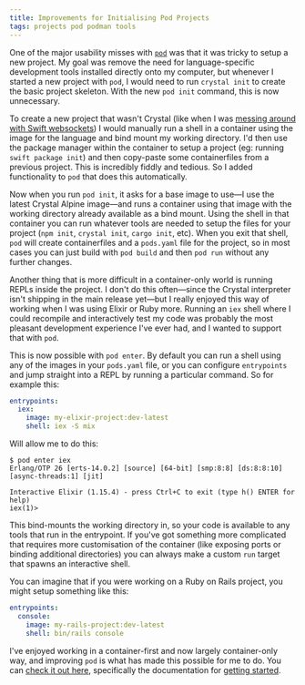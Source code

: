 ```yaml
---
title: Improvements for Initialising Pod Projects
tags: projects pod podman tools
---
```


One of the major usability misses with [`pod`][pod] was that it was tricky to setup a new project. My goal was remove the need for language-specific development tools installed directly onto my computer, but whenever I started a new project with `pod`, I would need to run `crystal init` to create the basic project skeleton. With the new `pod init` command, this is now unnecessary.

[pod]: https://pod.willhbr.net

To create a new project that wasn't Crystal (like when I was [messing around with Swift websockets](https://willhbr.net/2023/08/23/the-five-stages-of-swift-on-linux/)) I would manually run a shell in a container using the image for the language and bind mount my working directory. I'd then use the package manager within the container to setup a project (eg: running `swift package init`) and then copy-paste some containerfiles from a previous project. This is incredibly fiddly and tedious. So I added functionality to `pod` that does this automatically.

Now when you run `pod init`, it asks for a base image to use—I use the latest Crystal Alpine image—and runs a container using that image with the working directory already available as a bind mount. Using the shell in that container you can run whatever tools are needed to setup the files for your project (`npm init`, `crystal init`, `cargo init`, etc). When you exit that shell, `pod` will create containerfiles and a `pods.yaml` file for the project, so in most cases you can just build with `pod build` and then `pod run` without any further changes.

Another thing that is more difficult in a container-only world is running REPLs inside the project. I don't do this often—since the Crystal interpreter isn't shipping in the main release yet—but I really enjoyed this way of working when I was using Elixir or Ruby more. Running an `iex` shell where I could recompile and interactively test my code was probably the most pleasant development experience I've ever had, and I wanted to support that with `pod`.

This is now possible with `pod enter`. By default you can run a shell using any of the images in your `pods.yaml` file, or you can configure `entrypoints` and jump straight into a REPL by running a particular command. So for example this:

```yaml
entrypoints:
  iex:
    image: my-elixir-project:dev-latest
    shell: iex -S mix
```

Will allow me to do this:

```shell
$ pod enter iex
Erlang/OTP 26 [erts-14.0.2] [source] [64-bit] [smp:8:8] [ds:8:8:10] [async-threads:1] [jit]

Interactive Elixir (1.15.4) - press Ctrl+C to exit (type h() ENTER for help)
iex(1)>
```

This bind-mounts the working directory in, so your code is available to any tools that run in the entrypoint. If you've got something more complicated that requires more customisation of the container (like exposing ports or binding additional directories) you can always make a custom `run` target that spawns an interactive shell.

You can imagine that if you were working on a Ruby on Rails project, you might setup something like this:

```yaml
entrypoints:
  console:
    image: my-rails-project:dev-latest
    shell: bin/rails console
```

I've enjoyed working in a container-first and now largely container-only way, and improving `pod` is what has made this possible for me to do. You can [check it out here][pod], specifically the documentation for [getting started](https://pod.willhbr.net/examples/getting-started/).
